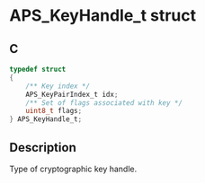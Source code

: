 # APS_KeyHandle_t struct

## C

```c
typedef struct 
{
    /** Key index */
    APS_KeyPairIndex_t idx;
    /** Set of flags associated with key */
    uint8_t flags;
} APS_KeyHandle_t;

```
## Description
  Type of cryptographic key handle.



